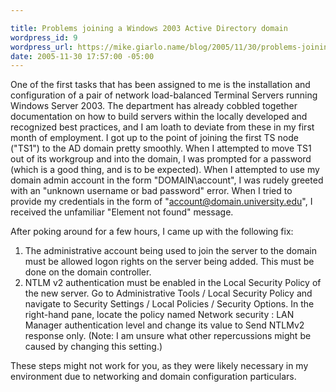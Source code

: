 ```yaml
---

title: Problems joining a Windows 2003 Active Directory domain
wordpress_id: 9
wordpress_url: https://mike.giarlo.name/blog/2005/11/30/problems-joining-a-windows-2003-active-directory-domain/
date: 2005-11-30 17:57:00 -05:00
---
```

One of the first tasks that has been assigned to me is the installation and configuration of a pair of network load-balanced Terminal Servers running Windows Server 2003. The department has already cobbled together documentation on how to build servers within the locally developed and recognized best practices, and I am loath to deviate from these in my first month of employment. I got up to the point of joining the first TS node ("TS1") to the AD domain pretty smoothly. When I attempted to move TS1 out of its workgroup and into the domain, I was prompted for a password (which is a good thing, and is to be expected).  When I attempted to use my domain admin account in the form "DOMAIN\account", I was rudely greeted with an "unknown username or bad password" error.  When I tried to provide my credentials in the form of "account@domain.university.edu", I received the unfamiliar "Element not found" message.

After poking around for a few hours, I came up with the following fix:
<ol>
	<li>The administrative account being used to join the server to the domain must be allowed logon rights on the server being added. This must be done on the domain controller.</li>
	<li>NTLM v2 authentication must be enabled in the Local Security Policy of the new server. Go to Administrative Tools / Local Security Policy and navigate to Security Settings / Local Policies / Security Options. In the right-hand pane, locate the policy named Network security : LAN Manager authentication level and change its value to Send NTLMv2 response only. (Note: I am unsure what other repercussions might be caused by changing this setting.)</li>
</ol>
These steps might not work for you, as they were likely necessary in my environment due to networking and domain configuration particulars.

